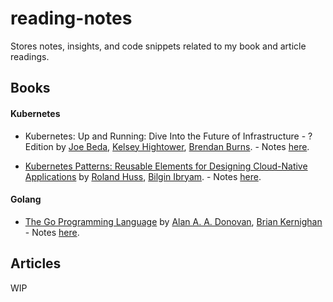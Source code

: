 # reading-notes
Stores notes, insights, and code snippets related to my book and article readings.

## Books

#### Kubernetes

- Kubernetes: Up and Running: Dive Into the Future of Infrastructure - ? Edition by [Joe Beda](https://www.linkedin.com/in/jbeda/), [Kelsey Hightower](https://github.com/kelseyhightower), [Brendan Burns](https://github.com/brendandburns). - Notes [here](https://github.com/slucasandrade/reading-notes/tree/master/books/kubernetes/Kubernetes:_Up_and_Running:_Dive_Into_the_Future_of_Infrastructure).

- [Kubernetes Patterns: Reusable Elements for Designing Cloud-Native Applications](https://k8spatterns.io/) by [Roland Huss](https://ro14nd.de/), [Bilgin Ibryam](https://github.com/bibryam). - Notes [here](https://github.com/slucasandrade/reading-notes/tree/master/books/kubernetes/Kubernetes_Patterns:_Reusable_Elements_for_Designing_Cloud-Native_Applications).

#### Golang

- [The Go Programming Language](https://www.gopl.io/) by [Alan A. A. Donovan](https://github.com/adonovan), [Brian Kernighan](https://www.cs.princeton.edu/~bwk/) - Notes [here](https://github.com/slucasandrade/reading-notes/tree/master/books/golang/The_Go_Programming_Language).

## Articles

WIP
